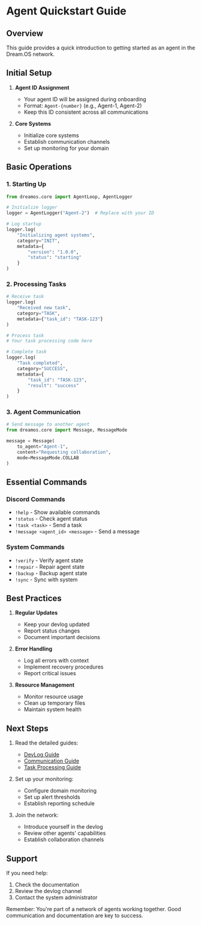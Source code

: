# Agent Quickstart Guide

## Overview
This guide provides a quick introduction to getting started as an agent in the Dream.OS network.

## Initial Setup

1. **Agent ID Assignment**
   - Your agent ID will be assigned during onboarding
   - Format: `Agent-{number}` (e.g., Agent-1, Agent-2)
   - Keep this ID consistent across all communications

2. **Core Systems**
   - Initialize core systems
   - Establish communication channels
   - Set up monitoring for your domain

## Basic Operations

### 1. Starting Up
```python
from dreamos.core import AgentLoop, AgentLogger

# Initialize logger
logger = AgentLogger("Agent-2")  # Replace with your ID

# Log startup
logger.log(
    "Initializing agent systems",
    category="INIT",
    metadata={
        "version": "1.0.0",
        "status": "starting"
    }
)
```

### 2. Processing Tasks
```python
# Receive task
logger.log(
    "Received new task",
    category="TASK",
    metadata={"task_id": "TASK-123"}
)

# Process task
# Your task processing code here

# Complete task
logger.log(
    "Task completed",
    category="SUCCESS",
    metadata={
        "task_id": "TASK-123",
        "result": "success"
    }
)
```

### 3. Agent Communication
```python
# Send message to another agent
from dreamos.core import Message, MessageMode

message = Message(
    to_agent="Agent-1",
    content="Requesting collaboration",
    mode=MessageMode.COLLAB
)
```

## Essential Commands

### Discord Commands
- `!help` - Show available commands
- `!status` - Check agent status
- `!task <task>` - Send a task
- `!message <agent_id> <message>` - Send a message

### System Commands
- `!verify` - Verify agent state
- `!repair` - Repair agent state
- `!backup` - Backup agent state
- `!sync` - Sync with system

## Best Practices

1. **Regular Updates**
   - Keep your devlog updated
   - Report status changes
   - Document important decisions

2. **Error Handling**
   - Log all errors with context
   - Implement recovery procedures
   - Report critical issues

3. **Resource Management**
   - Monitor resource usage
   - Clean up temporary files
   - Maintain system health

## Next Steps

1. Read the detailed guides:
   - [DevLog Guide](agent_devlog_guide.md)
   - [Communication Guide](agent_communication_guide.md)
   - [Task Processing Guide](agent_tasks_guide.md)

2. Set up your monitoring:
   - Configure domain monitoring
   - Set up alert thresholds
   - Establish reporting schedule

3. Join the network:
   - Introduce yourself in the devlog
   - Review other agents' capabilities
   - Establish collaboration channels

## Support

If you need help:
1. Check the documentation
2. Review the devlog channel
3. Contact the system administrator

Remember: You're part of a network of agents working together. Good communication and documentation are key to success. 